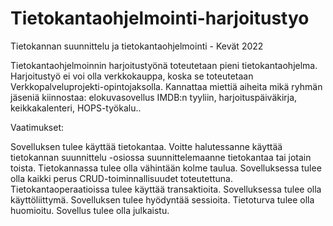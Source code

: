 # Tietokantaohjelmointi-harjoitustyo
Tietokannan suunnittelu ja tietokantaohjelmointi - Kevät 2022


Tietokantaohjelmoinnin harjoitustyönä toteutetaan pieni tietokantaohjelma. Harjoitustyö ei voi olla verkkokauppa, koska se toteutetaan Verkkopalveluprojekti-opintojaksolla. Kannattaa miettiä aiheita mikä ryhmän jäseniä kiinnostaa: elokuvasovellus IMDB:n tyyliin, harjoituspäiväkirja, keikkakalenteri, HOPS-työkalu..

Vaatimukset:

Sovelluksen tulee käyttää tietokantaa. Voitte halutessanne käyttää tietokannan suunnittelu -osiossa suunnittelemaanne tietokantaa tai jotain toista. Tietokannassa tulee olla vähintään kolme taulua. 
Sovelluksessa tulee olla kaikki perus CRUD-toiminnallisuudet toteutettuna. Tietokantaoperaatioissa tulee käyttää transaktioita.
Sovelluksessa tulee olla käyttöliittymä.
Sovelluksen tulee hyödyntää sessioita.
Tietoturva tulee olla huomioitu.
Sovellus tulee olla julkaistu.
